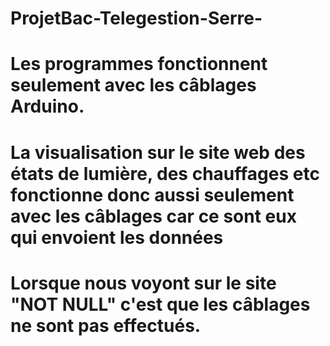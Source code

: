# ProjetBac-Telegestion-Serre-

# Les programmes fonctionnent seulement avec les câblages Arduino.

# La visualisation sur le site web des états de lumière, des chauffages etc fonctionne donc aussi seulement avec les câblages car ce sont eux qui envoient les données

# Lorsque nous voyont sur le site "NOT NULL" c'est que les câblages ne sont pas effectués.
